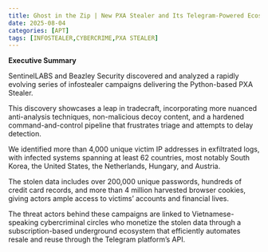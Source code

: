 ```yaml
---
title: Ghost in the Zip | New PXA Stealer and Its Telegram-Powered Ecosystem
date: 2025-08-04
categories: [APT]
tags: [INFOSTEALER,CYBERCRIME,PXA STEALER]
---
```


**Executive Summary**

SentinelLABS and Beazley Security discovered and analyzed a rapidly evolving series of infostealer campaigns delivering the Python-based PXA Stealer.

This discovery showcases a leap in tradecraft, incorporating more nuanced anti-analysis techniques, non-malicious decoy content, and a hardened command-and-control pipeline that frustrates triage and attempts to delay detection.

We identified more than 4,000 unique victim IP addresses in exfiltrated logs, with infected systems spanning at least 62 countries, most notably South Korea, the United States, the Netherlands, Hungary, and Austria.

The stolen data includes over 200,000 unique passwords, hundreds of credit card records, and more than 4 million harvested browser cookies, giving actors ample access to victims’ accounts and financial lives.

The threat actors behind these campaigns are linked to Vietnamese-speaking cybercriminal circles who monetize the stolen data through a subscription-based underground ecosystem that efficiently automates resale and reuse through the Telegram platform’s API.